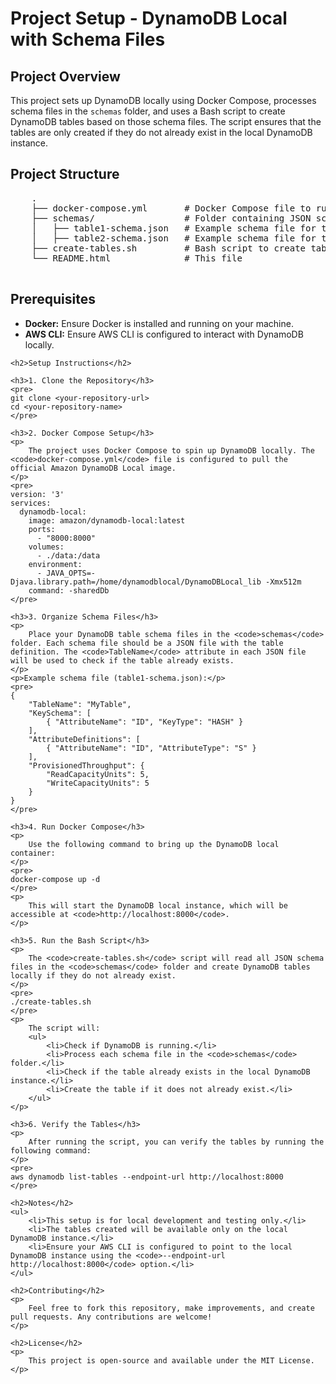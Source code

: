  <h1>Project Setup - DynamoDB Local with Schema Files</h1>
    
 <h2>Project Overview</h2>
    <p>
        This project sets up DynamoDB locally using Docker Compose, processes schema files in the <code>schemas</code> folder, and uses a Bash script to create DynamoDB tables based on those schema files. 
        The script ensures that the tables are only created if they do not already exist in the local DynamoDB instance.
    </p>
    
<h2>Project Structure</h2>
    <pre>
    .
    ├── docker-compose.yml       # Docker Compose file to run DynamoDB locally
    ├── schemas/                 # Folder containing JSON schema files
    │   ├── table1-schema.json   # Example schema file for table1
    │   ├── table2-schema.json   # Example schema file for table2
    ├── create-tables.sh         # Bash script to create tables in DynamoDB
    └── README.html              # This file
    </pre>

<h2>Prerequisites</h2>
    <ul>
        <li><strong>Docker:</strong> Ensure Docker is installed and running on your machine.</li>
        <li><strong>AWS CLI:</strong> Ensure AWS CLI is configured to interact with DynamoDB locally.</li>
    </ul>

    <h2>Setup Instructions</h2>

    <h3>1. Clone the Repository</h3>
    <pre>
    git clone <your-repository-url>
    cd <your-repository-name>
    </pre>

    <h3>2. Docker Compose Setup</h3>
    <p>
        The project uses Docker Compose to spin up DynamoDB locally. The <code>docker-compose.yml</code> file is configured to pull the official Amazon DynamoDB Local image.
    </p>
    <pre>
    version: '3'
    services:
      dynamodb-local:
        image: amazon/dynamodb-local:latest
        ports:
          - "8000:8000"
        volumes:
          - ./data:/data
        environment:
          - JAVA_OPTS=-Djava.library.path=/home/dynamodblocal/DynamoDBLocal_lib -Xmx512m
        command: -sharedDb
    </pre>

    <h3>3. Organize Schema Files</h3>
    <p>
        Place your DynamoDB table schema files in the <code>schemas</code> folder. Each schema file should be a JSON file with the table definition. The <code>TableName</code> attribute in each JSON file will be used to check if the table already exists.
    </p>
    <p>Example schema file (table1-schema.json):</p>
    <pre>
    {
        "TableName": "MyTable",
        "KeySchema": [
            { "AttributeName": "ID", "KeyType": "HASH" }
        ],
        "AttributeDefinitions": [
            { "AttributeName": "ID", "AttributeType": "S" }
        ],
        "ProvisionedThroughput": {
            "ReadCapacityUnits": 5,
            "WriteCapacityUnits": 5
        }
    }
    </pre>

    <h3>4. Run Docker Compose</h3>
    <p>
        Use the following command to bring up the DynamoDB local container:
    </p>
    <pre>
    docker-compose up -d
    </pre>
    <p>
        This will start the DynamoDB local instance, which will be accessible at <code>http://localhost:8000</code>.
    </p>

    <h3>5. Run the Bash Script</h3>
    <p>
        The <code>create-tables.sh</code> script will read all JSON schema files in the <code>schemas</code> folder and create DynamoDB tables locally if they do not already exist.
    </p>
    <pre>
    ./create-tables.sh
    </pre>
    <p>
        The script will:
        <ul>
            <li>Check if DynamoDB is running.</li>
            <li>Process each schema file in the <code>schemas</code> folder.</li>
            <li>Check if the table already exists in the local DynamoDB instance.</li>
            <li>Create the table if it does not already exist.</li>
        </ul>
    </p>

    <h3>6. Verify the Tables</h3>
    <p>
        After running the script, you can verify the tables by running the following command:
    </p>
    <pre>
    aws dynamodb list-tables --endpoint-url http://localhost:8000
    </pre>

    <h2>Notes</h2>
    <ul>
        <li>This setup is for local development and testing only.</li>
        <li>The tables created will be available only on the local DynamoDB instance.</li>
        <li>Ensure your AWS CLI is configured to point to the local DynamoDB instance using the <code>--endpoint-url http://localhost:8000</code> option.</li>
    </ul>

    <h2>Contributing</h2>
    <p>
        Feel free to fork this repository, make improvements, and create pull requests. Any contributions are welcome!
    </p>

    <h2>License</h2>
    <p>
        This project is open-source and available under the MIT License.
    </p>